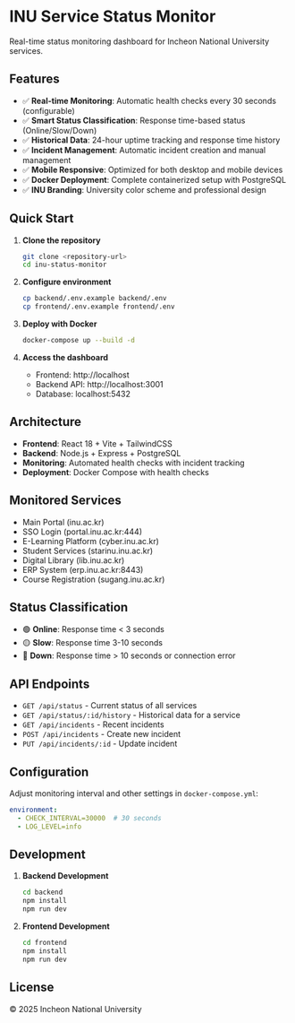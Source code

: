 # INU Service Status Monitor

Real-time status monitoring dashboard for Incheon National University services.

## Features

- ✅ **Real-time Monitoring**: Automatic health checks every 30 seconds (configurable)
- ✅ **Smart Status Classification**: Response time-based status (Online/Slow/Down)  
- ✅ **Historical Data**: 24-hour uptime tracking and response time history
- ✅ **Incident Management**: Automatic incident creation and manual management
- ✅ **Mobile Responsive**: Optimized for both desktop and mobile devices
- ✅ **Docker Deployment**: Complete containerized setup with PostgreSQL
- ✅ **INU Branding**: University color scheme and professional design

## Quick Start

1. **Clone the repository**
   ```bash
   git clone <repository-url>
   cd inu-status-monitor
   ```

2. **Configure environment**
   ```bash
   cp backend/.env.example backend/.env
   cp frontend/.env.example frontend/.env
   ```

3. **Deploy with Docker**
   ```bash
   docker-compose up --build -d
   ```

4. **Access the dashboard**
   - Frontend: http://localhost
   - Backend API: http://localhost:3001
   - Database: localhost:5432

## Architecture

- **Frontend**: React 18 + Vite + TailwindCSS
- **Backend**: Node.js + Express + PostgreSQL  
- **Monitoring**: Automated health checks with incident tracking
- **Deployment**: Docker Compose with health checks

## Monitored Services

- Main Portal (inu.ac.kr)
- SSO Login (portal.inu.ac.kr:444)
- E-Learning Platform (cyber.inu.ac.kr)
- Student Services (starinu.inu.ac.kr)  
- Digital Library (lib.inu.ac.kr)
- ERP System (erp.inu.ac.kr:8443)
- Course Registration (sugang.inu.ac.kr)

## Status Classification

- 🟢 **Online**: Response time < 3 seconds
- 🟡 **Slow**: Response time 3-10 seconds
- 🔴 **Down**: Response time > 10 seconds or connection error

## API Endpoints

- `GET /api/status` - Current status of all services
- `GET /api/status/:id/history` - Historical data for a service
- `GET /api/incidents` - Recent incidents
- `POST /api/incidents` - Create new incident
- `PUT /api/incidents/:id` - Update incident

## Configuration

Adjust monitoring interval and other settings in `docker-compose.yml`:

```yaml
environment:
  - CHECK_INTERVAL=30000  # 30 seconds
  - LOG_LEVEL=info
```

## Development

1. **Backend Development**
   ```bash
   cd backend
   npm install
   npm run dev
   ```

2. **Frontend Development**  
   ```bash
   cd frontend
   npm install
   npm run dev
   ```

## License

© 2025 Incheon National University